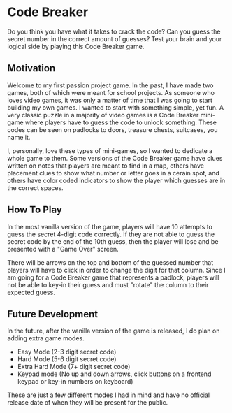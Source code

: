 # Code Breaker
Do you think you have what it takes to crack the code? Can you guess the secret number in the correct amount of guesses? Test your brain and your logical side by playing this Code Breaker game.

## Motivation
Welcome to my first passion project game. In the past, I have made two games, both of which were meant for school projects. As someone who loves video games, it was only a matter of time that I was going to start building my own games. I wanted to start with something simple, yet fun. A very classic puzzle in a majority of video games is a Code Breaker mini-game where players have to guess the code to unlock something. These codes can be seen on padlocks to doors, treasure chests, suitcases, you name it.

I, personally, love these types of mini-games, so I wanted to dedicate a whole game to them. Some versions of the Code Breaker game have clues written on notes that players are meant to find in a map, others have placement clues to show what number or letter goes in a cerain spot, and others have color coded indicators to show the player which guesses are in the correct spaces.

## How To Play
In the most vanilla version of the game, players will have 10 attempts to guess the secret 4-digit code correctly. If they are not able to guess the secret code by the end of the 10th guess, then the player will lose and be presented with a "Game Over" screen.

There will be arrows on the top and bottom of the guessed number that players will have to click in order to change the digit for that column. Since I am going for a Code Breaker game that represents a padlock, players will not be able to key-in their guess and must "rotate" the column to their expected guess.

## Future Development
In the future, after the vanilla version of the game is released, I do plan on adding extra game modes.
- Easy Mode (2-3 digit secret code)
- Hard Mode (5-6 digit secret code)
- Extra Hard Mode (7+ digit secret code)
- Keypad mode (No up and down arrows, click buttons on a frontend keypad or key-in numbers on keyboard)

These are just a few different modes I had in mind and have no official release date of when they will be present for the public.